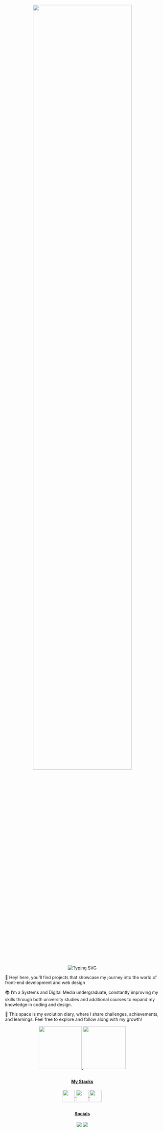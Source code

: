 
<p align=center >
<img width=80%  src="https://github.com/taiunara/taiunara/blob/taiunara-assets-1/CAPA2.png?raw=true"/>
</p>

<p align="center">
<a href="https://git.io/typing-svg"><img src="https://readme-typing-svg.demolab.com?font=Fira+Code&size=14&pause=1000&center=true&width=435&lines=+++Exploring+the+Infinite+Possibilities+of+Code+%F0%9F%9A%80" alt="Typing SVG" /></a>

<p>👋 Hey! here, you'll find projects that showcase my journey into the world of front-end development and web design </p>
<p> 📚 I’m a Systems and Digital Media undergraduate, constantly improving my skills through both university studies and additional courses to expand my knowledge in coding and design.</p>
<p> 🌱 This space is my evolution diary, where I share challenges, achievements, and learnings. Feel free to explore and follow along with my growth!</p>

<div align=center>

  <a href="https://github.com/taiunara">
  <img height="140em" src="https://github-readme-stats.vercel.app/api?username=taiunara&count_private=true&show_icons=true&theme=catppuccin_latte"/>
  <img height="140em" src="https://github-readme-stats.vercel.app/api/top-langs/?username=taiunara&layout=compact&theme=catppuccin_latte"/>

  </div>

##

<h4 align=center>My Stacks</h4>

<div display:flex gap:30px align=center>
  
  <img align=center height=40 src="https://cdn.jsdelivr.net/gh/devicons/devicon@latest/icons/javascript/javascript-original.svg" />
  <img align=center height=40 src="https://cdn.jsdelivr.net/gh/devicons/devicon@latest/icons/html5/html5-original.svg" />
  <img align=center height=40 src="https://cdn.jsdelivr.net/gh/devicons/devicon@latest/icons/css3/css3-original.svg" />
  
</div>

##

<h4 align=center>Socials</h4>

<div align=center>
  <a href="https://www.figma.com/files/team/1345115067170071172/project/321123375/Portf%C3%B3lio?fuid=1345115061610314564" target="_blank"><img src="https://img.shields.io/badge/Figma-F24E1E?style=for-the-badge&logo=figma&logoColor=white" target="_blank"></a>
  <a href="https://www.behance.net/anatainara1" target="_blank"><img src="https://img.shields.io/badge/Behance-0054F7?style=for-the-badge&logo=behance&logoColor=white" target="_blank"></a>

##
  
</div>

